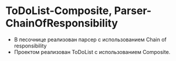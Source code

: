 # ToDoList-Composite, Parser-ChainOfResponsibility
- В песочнице реализован парсер с использованием Chain of responsibility
- Проектом реализован ToDoList с использованием Composite.
